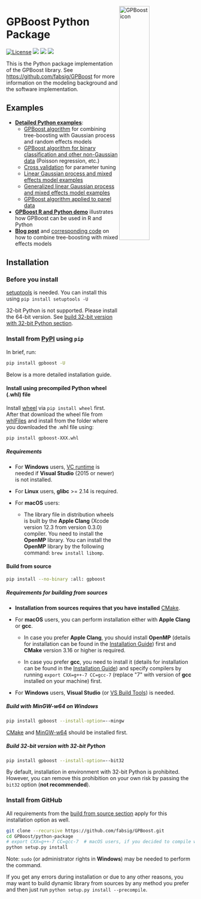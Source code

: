 <img src="https://github.com/fabsig/GPBoost/blob/master/gpboost_sticker.jpg?raw=true"
     alt="GPBoost icon"
     align = "right"
     width="40%" />

# GPBoost Python Package

[![License](https://img.shields.io/badge/Licence-Apache%202.0-green.svg)](https://github.com/fabsig/GPBoost/blob/master/LICENSE)
[<img src="https://img.shields.io/pypi/pyversions/gpboost.svg?logo=python&logoColor=white">](https://pypi.org/project/gpboost)
[<img src="https://img.shields.io/pypi/v/gpboost.svg?logo=pypi&logoColor=white">](https://pypi.org/project/gpboost)
[<img src="https://pepy.tech/badge/gpboost">](https://pepy.tech/project/gpboost)

This is the Python package implementation of the GPBoost library. See https://github.com/fabsig/GPBoost for more information on the modeling background and the software implementation.

## Examples

- [**Detailed Python examples**](https://github.com/fabsig/GPBoost/tree/master/examples/python-guide):
  * [GPBoost algorithm](https://github.com/fabsig/GPBoost/tree/master/examples/python-guide/GPBoost_algorithm.py) for combining tree-boosting with Gaussian process and random effects models
  * [GPBoost algorithm for binary classification and other non-Gaussian data](https://github.com/fabsig/GPBoost/tree/master/examples/python-guide/classification_non_Gaussian_data.py) (Poisson regression, etc.)
  * [Cross validation](https://github.com/fabsig/GPBoost/tree/master/examples/python-guide/cross_validation.py) for parameter tuning
  * [Linear Gaussian process and mixed effects model examples](https://github.com/fabsig/GPBoost/tree/master/examples/python-guide/linear_Gaussian_process_mixed_effects_models.py)
  * [Generalized linear Gaussian process and mixed effects model examples](https://github.com/fabsig/GPBoost/tree/master/examples/python-guide/generalized_linear_Gaussian_process_mixed_effects_models.py)
  * [GPBoost algorithm applied to panel data](https://github.com/fabsig/GPBoost/tree/master/examples/python-guide/panel_data_example.py)
- [**GPBoost R and Python demo**](https://htmlpreview.github.io/?https://github.com/fabsig/GPBoost/blob/master/examples/GPBoost_demo.html) illustrates how GPBoost can be used in R and Python
- [**Blog post**](https://towardsdatascience.com/tree-boosted-mixed-effects-models-4df610b624cb) and [corresponding code](https://github.com/fabsig/GPBoost/tree/master/examples/python-guide/GPBoost_algorithm_blog_post_example.py) on how to combine tree-boosting with mixed effects models

## Installation

### Before you install

[setuptools](https://pypi.org/project/setuptools) is needed. You can install this using ``pip install setuptools -U``

32-bit Python is not supported. Please install the 64-bit version. See [build 32-bit version with 32-bit Python section](#build-32-bit-version-with-32-bit-python).

### Install from [PyPI](https://pypi.org/project/gpboost) using ``pip``

In brief, run:

```sh
pip install gpboost -U
```

Below is a more detailed installation guide.

#### Install using precompiled Python wheel (.whl) file

Install [wheel](https://pythonwheels.com) via ``pip install wheel`` first. After that download the wheel file from [whlFiles](https://pypi.org/project/gpboost/#files) and install from the folder where you downloaded the .whl file using:

```sh
pip install gpboost-XXX.whl
```

##### Requirements

- For **Windows** users, [VC runtime](https://support.microsoft.com/en-us/help/2977003/the-latest-supported-visual-c-downloads) is needed if **Visual Studio** (2015 or newer) is not installed.

- For **Linux** users, **glibc** >= 2.14 is required.

- For **macOS** users:

  - The library file in distribution wheels is built by the **Apple Clang** (Xcode version 12.3 from version 0.3.0) compiler. You need to install the **OpenMP** library. You can install the **OpenMP** library by the following command: ``brew install libomp``.

#### Build from source

```sh
pip install --no-binary :all: gpboost
```

##### Requirements for building from sources

- **Installation from sources requires that you have installed** [CMake](https://cmake.org/).

- For **macOS** users, you can perform installation either with **Apple Clang** or **gcc**.

  - In case you prefer **Apple Clang**, you should install **OpenMP** (details for installation can be found in the [Installation Guide](https://github.com/microsoft/LightGBM/blob/master/docs/Installation-Guide.rst#apple-clang)) first and **CMake** version 3.16 or higher is required.

  - In case you prefer **gcc**, you need to install it (details for installation can be found in the [Installation Guide](https://github.com/microsoft/LightGBM/blob/master/docs/Installation-Guide.rst#gcc)) and specify compilers by running ``export CXX=g++-7 CC=gcc-7`` (replace "7" with version of **gcc** installed on your machine) first.

- For **Windows** users, **Visual Studio** (or [VS Build Tools](https://visualstudio.microsoft.com/downloads/)) is needed. 

##### Build with MinGW-w64 on Windows

```sh
pip install gpboost --install-option=--mingw
```

[CMake](https://cmake.org/) and [MinGW-w64](https://mingw-w64.org/) should be installed first.


##### Build 32-bit version with 32-bit Python

```sh
pip install gpboost --install-option=--bit32
```

By default, installation in environment with 32-bit Python is prohibited. However, you can remove this prohibition on your own risk by passing the ``bit32`` option (**not recommended**).


### Install from GitHub

All requirements from the [build from source section](#build-from-source) apply for this installation option as well.


```sh
git clone --recursive https://github.com/fabsig/GPBoost.git
cd GPBoost/python-package
# export CXX=g++-7 CC=gcc-7  # macOS users, if you decided to compile with gcc, don't forget to specify compilers (replace "7" with version of gcc installed on your machine)
python setup.py install
```

Note: ``sudo`` (or administrator rights in **Windows**) may be needed to perform the command.

If you get any errors during installation or due to any other reasons, you may want to build dynamic library from sources by any method you prefer and then just run ``python setup.py install --precompile``.
